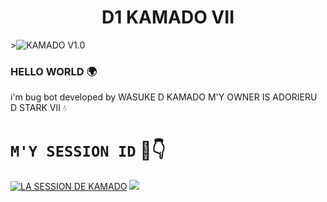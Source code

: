 <h1 align="center">D1 KAMADO VII<br></h1>
  ><img src="https://files.catbox.moe/e0pq16.jpg" alt="KAMADO V1.0" border="0"></a>
  
### HELLO WORLD 🌍
i'm bug bot developed by WASUKE D KAMADO 
M'Y OWNER IS ADORIERU D STARK VII 💧 
# `M'Y SESSION ID` 🦅👇
<a href='https://kamado-session-4.onrender.com' target="_blank"><img alt='LA SESSION DE KAMADO' src='https://img.shields.io/badge/Click here to get your Session code-blue?style=for-the-badge&logo=opencv&logoColor=BLACK'/></a> 
<a><img src='https://kamado-session-4.onrender.com'/></a>    
